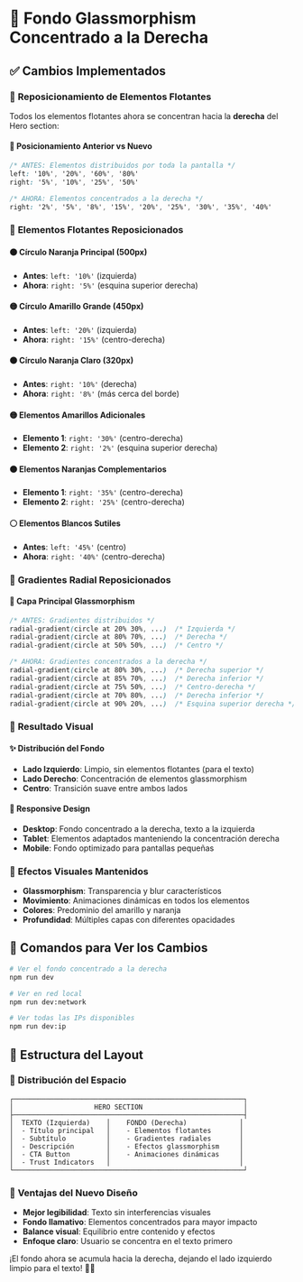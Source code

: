 # 🎨 Fondo Glassmorphism Concentrado a la Derecha

## ✅ Cambios Implementados

### 🎯 **Reposicionamiento de Elementos Flotantes**
Todos los elementos flotantes ahora se concentran hacia la **derecha** del Hero section:

#### 📍 **Posicionamiento Anterior vs Nuevo**
```css
/* ANTES: Elementos distribuidos por toda la pantalla */
left: '10%', '20%', '60%', '80%'
right: '5%', '10%', '25%', '50%'

/* AHORA: Elementos concentrados a la derecha */
right: '2%', '5%', '8%', '15%', '20%', '25%', '30%', '35%', '40%'
```

### 🌈 **Elementos Flotantes Reposicionados**

#### 🟠 **Círculo Naranja Principal (500px)**
- **Antes**: `left: '10%'` (izquierda)
- **Ahora**: `right: '5%'` (esquina superior derecha)

#### 🟡 **Círculo Amarillo Grande (450px)**
- **Antes**: `left: '20%'` (izquierda)
- **Ahora**: `right: '15%'` (centro-derecha)

#### 🟠 **Círculo Naranja Claro (320px)**
- **Antes**: `right: '10%'` (derecha)
- **Ahora**: `right: '8%'` (más cerca del borde)

#### 🟡 **Elementos Amarillos Adicionales**
- **Elemento 1**: `right: '30%'` (centro-derecha)
- **Elemento 2**: `right: '2%'` (esquina superior derecha)

#### 🟠 **Elementos Naranjas Complementarios**
- **Elemento 1**: `right: '35%'` (centro-derecha)
- **Elemento 2**: `right: '25%'` (centro-derecha)

#### ⚪ **Elementos Blancos Sutiles**
- **Antes**: `left: '45%'` (centro)
- **Ahora**: `right: '40%'` (centro-derecha)

### 🎨 **Gradientes Radial Reposicionados**

#### 📍 **Capa Principal Glassmorphism**
```css
/* ANTES: Gradientes distribuidos */
radial-gradient(circle at 20% 30%, ...)  /* Izquierda */
radial-gradient(circle at 80% 70%, ...)  /* Derecha */
radial-gradient(circle at 50% 50%, ...)  /* Centro */

/* AHORA: Gradientes concentrados a la derecha */
radial-gradient(circle at 80% 30%, ...)  /* Derecha superior */
radial-gradient(circle at 85% 70%, ...)  /* Derecha inferior */
radial-gradient(circle at 75% 50%, ...)  /* Centro-derecha */
radial-gradient(circle at 70% 80%, ...)  /* Derecha inferior */
radial-gradient(circle at 90% 20%, ...)  /* Esquina superior derecha */
```

### 🎯 **Resultado Visual**

#### ✨ **Distribución del Fondo**
- **Lado Izquierdo**: Limpio, sin elementos flotantes (para el texto)
- **Lado Derecho**: Concentración de elementos glassmorphism
- **Centro**: Transición suave entre ambos lados

#### 📱 **Responsive Design**
- **Desktop**: Fondo concentrado a la derecha, texto a la izquierda
- **Tablet**: Elementos adaptados manteniendo la concentración derecha
- **Mobile**: Fondo optimizado para pantallas pequeñas

### 🎨 **Efectos Visuales Mantenidos**
- **Glassmorphism**: Transparencia y blur característicos
- **Movimiento**: Animaciones dinámicas en todos los elementos
- **Colores**: Predominio del amarillo y naranja
- **Profundidad**: Múltiples capas con diferentes opacidades

## 🚀 **Comandos para Ver los Cambios**

```bash
# Ver el fondo concentrado a la derecha
npm run dev

# Ver en red local
npm run dev:network

# Ver todas las IPs disponibles
npm run dev:ip
```

## 📐 **Estructura del Layout**

### 🎯 **Distribución del Espacio**
```
┌─────────────────────────────────────────────────────────┐
│                    HERO SECTION                         │
├─────────────────────────────────────────────────────────┤
│  TEXTO (Izquierda)    │    FONDO (Derecha)             │
│  - Título principal   │    - Elementos flotantes       │
│  - Subtítulo          │    - Gradientes radiales       │
│  - Descripción        │    - Efectos glassmorphism     │
│  - CTA Button         │    - Animaciones dinámicas     │
│  - Trust Indicators   │                                │
└─────────────────────────────────────────────────────────┘
```

### 🎨 **Ventajas del Nuevo Diseño**
- **Mejor legibilidad**: Texto sin interferencias visuales
- **Fondo llamativo**: Elementos concentrados para mayor impacto
- **Balance visual**: Equilibrio entre contenido y efectos
- **Enfoque claro**: Usuario se concentra en el texto primero

¡El fondo ahora se acumula hacia la derecha, dejando el lado izquierdo limpio para el texto! 🎨✨







